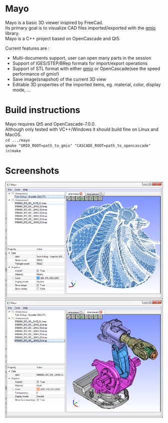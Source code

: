 # Mayo
Mayo is a basic 3D viewer inspired by FreeCad.  
Its primary goal is to visualize CAD files imported/exported
with the [gmio](https://github.com/fougue/gmio) library.  
Mayo is a C++ project based on OpenCascade and Qt5.

Current features are :
* Multi-documents support, user can open many parts in the session
* Support of IGES/STEP/BRep formats for import/export operations
* Support of STL format with either [gmio](https://github.com/fougue/gmio) or OpenCascade(see the speed performance of gmio!)
* Save image(snapshot) of the current 3D view
* Editable 3D properties of the imported items, eg. material, color, display mode, ...

# Build instructions
Mayo requires Qt5 and OpenCascade-7.0.0.  
Although only tested with VC++/Windows it should build fine on Linux and MacOS.  
`cd .../mayo`  
`qmake "GMIO_ROOT=path_to_gmio" "CASCADE_ROOT=path_to_opencascade"`  
`(n)make`

# Screenshots

<img src="doc/screenshot_stl.png"/>
<img src="doc/screenshot_irb.png"/>
